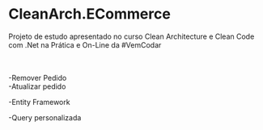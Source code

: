# CleanArch.ECommerce
Projeto de estudo apresentado no curso Clean Architecture e Clean Code com .Net na Prática e On-Line da #VemCodar

<br>
<br>
-Remover Pedido<br>
-Atualizar pedido<br>

-Entity Framework <br>

-Query personalizada<br>

